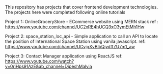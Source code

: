 This repository has projects that cover frontend development technologies. The 
projects here were completed following online tutorials

Project 1: OnlineGroceryStore - ECommerse website using MERN stack
ref : https://www.youtube.com/channel/UC2xRE4hUCQ3xO3ymEtMh1Hw

Project 2: space_station_loc_api - Simple application to call an API to locate the position of 
International Space Station using vanila javascript.
ref: https://www.youtube.com/channel/UCvjgXvBlbQiydffZU7m1_aw    

Project 3: Contact Manager application using ReactJS
ref: https://www.youtube.com/watch?v=0riHps91AzE&ab_channel=DipeshMalvia 

